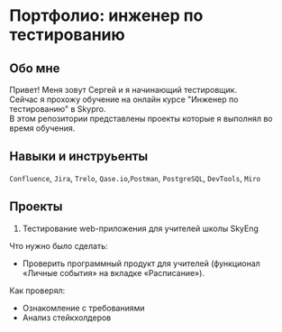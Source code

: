 # Портфолио: инженер по тестированию

## Обо мне

Привет! Меня зовут Сергей и я начинающий тестировщик.<br>
Сейчас я прохожу обучение на онлайн курсе "Инженер по тестированию" в Skypro.<br>
В этом репозитории представлены проекты которые я выполнял во время обучения.<br>

## Навыки и инструьенты

``Confluence``, ``Jira``, ``Trelo``, ``Qase.io``,``Postman``, ``PostgreSQL``, ``DevTools``, ``Miro``  <br>

## Проекты

1. Тестирование web-приложения для учителей школы SkyEng <br>

Что нужно было сделать:<br>
- Проверить программный продукт для учителей (функционал «Личные события» на вкладке «Расписание»).<br>

Как проверял:<br>
- Ознакомление с требованиями <br>
- Анализ стейкхолдеров <br>


   
